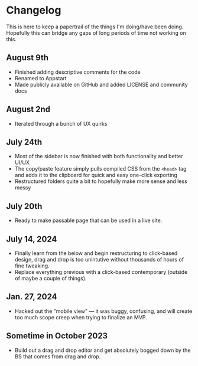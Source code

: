 # Changelog
This is here to keep a papertrail of the things I'm doing/have been doing. Hopefully this can bridge any gaps of long periods of time not working on this.

## August 9th
* Finished adding descriptive comments for the code
* Renamed to Appstart
* Made publicly available on GitHub and added LICENSE and community docs

## August 2nd
* Iterated through a bunch of UX quirks

## July 24th
* Most of the sidebar is now finished with both functionality and better UI/UX
* The copy/paste feature simply pulls compiled CSS from the `<head>` tag and adds it to the clipboard for quick and easy one-click exporting
* Restructured folders quite a bit to hopefully make more sense and less messy

## July 20th
* Ready to make passable page that can be used in a live site.

## July 14, 2024
* Finally learn from the below and begin restructuring to click-based design, drag and drop is too unintutive without thousands of hours of fine tweaking.
* Replace everything previous with a click-based contemporary (outside of maybe a couple of things).

## Jan. 27, 2024
* Hacked out the "mobile view" — it was buggy, confusing, and will create too much scope creep when trying to finalize an MVP.

## Sometime in October 2023
* Build out a drag and drop editor and get absolutely bogged down by the BS that comes from drag and drop.
